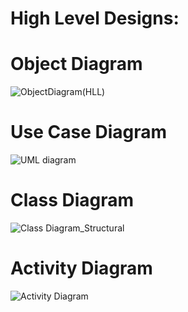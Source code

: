 
# High Level Designs:

# Object Diagram

![ObjectDiagram(HLL)](https://user-images.githubusercontent.com/80452069/130242729-a07bc807-b3ff-4e11-8246-55030960b93a.jpg)


# Use Case Diagram

![UML diagram](https://user-images.githubusercontent.com/80401577/130315484-05d7d0c1-e105-4ad2-9bfb-52b69b8dff2d.png)


# Class Diagram

![Class Diagram_Structural](https://user-images.githubusercontent.com/67604549/130248625-ab58500e-de43-401e-b0ac-49493bf7b03c.png)

# Activity Diagram

![Activity Diagram](https://user-images.githubusercontent.com/67604549/130254718-1a1178c4-ba86-4432-b889-bafe28abc661.jpeg)





